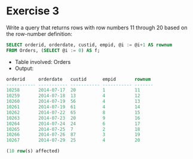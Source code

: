 # Exercise 3

Write a query that returns rows with row numbers 11 through 20 based on the row-number definition:

```sql
SELECT orderid, orderdate, custid, empid, @i := @i+1 AS rownum 
FROM Orders, (SELECT @i := 0) AS f;
```

* Table involved: Orders
* Output:

```sql
orderid     orderdate   custid      empid       rownum
----------- ----------- ----------- ----------- -------
10258       2014-07-17  20          1           11
10259       2014-07-18  13          4           12
10260       2014-07-19  56          4           13
10261       2014-07-19  61          4           14
10262       2014-07-22  65          8           15
10263       2014-07-23  20          9           16
10264       2014-07-24  24          6           17
10265       2014-07-25  7           2           18
10266       2014-07-26  87          3           19
10267       2014-07-29  25          4           20

(10 row(s) affected)
```
